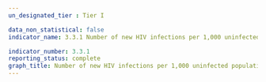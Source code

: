 ```yaml
--- 
un_designated_tier : Tier I

data_non_statistical: false
indicator_name: 3.3.1 Number of new HIV infections per 1,000 uninfected population, by sex, age and key populations

indicator_number: 3.3.1 
reporting_status: complete
graph_title: Number of new HIV infections per 1,000 uninfected population by sex
---
```

